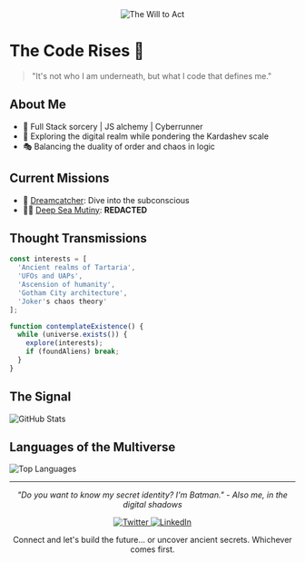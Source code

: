 <div align="center">
    <img src="https://s1.gifyu.com/images/SBDPd.gif" alt="The Will to Act">
</div>


# The Code Rises 🦇

> "It's not who I am underneath, but what I code that defines me."

## About Me

- 🚀 Full Stack sorcery | JS alchemy | Cyberrunner
- 🌌 Exploring the digital realm while pondering the Kardashev scale
- 🎭 Balancing the duality of order and chaos in logic

## Current Missions

- 🌙 [Dreamcatcher](https://dreamcatcher-ai.vercel.app/): Dive into the subconscious
- 🏴‍☠️ [Deep Sea Mutiny](https://therealadil.com): **REDACTED**

## Thought Transmissions

```javascript
const interests = [
  'Ancient realms of Tartaria',
  'UFOs and UAPs',
  'Ascension of humanity',
  'Gotham City architecture',
  'Joker's chaos theory'
];

function contemplateExistence() {
  while (universe.exists()) {
    explore(interests);
    if (foundAliens) break;
  }
}
```

## The Signal

![GitHub Stats](https://github-readme-stats.vercel.app/api?username=your-username&show_icons=true&theme=dark)

## Languages of the Multiverse

![Top Languages](https://github-readme-stats.vercel.app/api/top-langs/?username=your-username&layout=compact&theme=dark)

---

<p align="center">
  <i>"Do you want to know my secret identity? I'm Batman." - Also me, in the digital shadows</i>
</p>

<p align="center">
  <a href="https://twitter.com/your-twitter-handle" target="_blank">
    <img src="https://img.shields.io/badge/Join_the_League-%231DA1F2.svg?&style=for-the-badge&logo=twitter&logoColor=white" alt="Twitter">
  </a>
  <a href="https://www.linkedin.com/in/your-linkedin/" target="_blank">
    <img src="https://img.shields.io/badge/Gotham_Network-%230077B5.svg?&style=for-the-badge&logo=linkedin&logoColor=white" alt="LinkedIn">
  </a>
</p>

<p align="center">
  Connect and let's build the future... or uncover ancient secrets. Whichever comes first.
</p>
